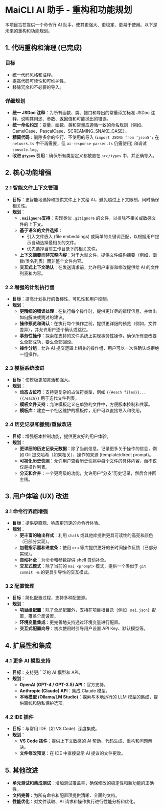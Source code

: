 # MaiCLI AI 助手 - 重构和功能规划

本项目旨在提供一个命令行 AI 助手，使其更强大、更稳定、更易于使用。以下是未来的重构和功能规划。

## 1. 代码重构和清理 (已完成)

### 目标
* 统一代码风格和注释。
* 提高代码可读性和可维护性。
* 移除冗余和不必要的导入。

### 详细规划
* **统一 JSDoc 注释**：为所有函数、类、接口和导出的常量添加标准 JSDoc 注释，说明其用途、参数、返回值和可能抛出的错误。
* **统一命名约定**：变量、函数、类和常量应遵循一致的命名规则（例如，CamelCase、PascalCase、SCREAMING_SNAKE_CASE）。
* **精简代码**：删除多余的空行、不使用的导入 (`import JSON5 from 'json5';` 在 `network.ts` 中不再需要，但 `ai-response-parser.ts` 仍需使用) 和调试 `console.log`。
* **改进 `@types` 引用**：确保所有类型定义都放置在 `src/types` 中，并正确导入。

## 2. 核心功能增强

### 2.1 智能文件上下文管理
* **目标**：更智能地选择和提供文件上下文给 AI，避免超过上下文限制，同时确保相关性。
* **规划**：
    * **`.maiignore`支持**：实现类似 `.gitignore` 的文件，以排除不相关或敏感文件的上下文。
    * **基于语义的文件选择**：
        * 引入文件嵌入 (file embeddings) 或简单的关键词匹配，以根据用户提示自动选择最相关的文件。
        * 优先选择当前工作目录下的相关文件。
    * **上下文摘要而非完整内容**：对于大型文件，提供文件结构摘要（例如，函数/类名列表）而非整个文件内容。
    * **交互式上下文确认**：在发送请求前，允许用户审查和修改提供给 AI 的文件列表和内容。

### 2.2 增强的计划执行器
* **目标**：提高计划执行的鲁棒性、可见性和用户控制。
* **规划**：
    * **更精细的错误处理**：在执行每个操作时，提供更详尽的错误信息，并给出如何解决或跳过的建议。
    * **操作预览和确认**：在执行每个操作之前，提供更详细的预览（例如，文件差异），并允许用户逐个确认或跳过。
    * **事务性操作**：探索在支持的文件系统上实现事务性操作，确保所有更改要么全部成功，要么全部回滚。
    * **操作分组**：允许 AI 提交逻辑上相关的操作组，用户可以一次性确认或拒绝一组操作。

### 2.3 模板系统改进
* **目标**：使模板更加灵活和强大。
* **规划**：
    * **动态占位符**：支持更复杂的占位符类型，例如 `{{#each files}}...{{/each}}` 用于迭代文件列表。
    * **模板文件支持**：允许模板定义在单独的文件中，方便版本控制和共享。
    * **模板库**：建立一个社区维护的模板库，用户可以直接导入和使用。

### 2.4 历史记录和撤销/重做改进
* **目标**：增强版本控制功能，提供更友好的用户体验。
* **规划**：
    * **更详细的历史记录元数据**：除了当前信息，记录更多关于操作的信息，例如 Git 提交哈希（如果相关）、操作的来源 (template/direct prompt)。
    * **可视化历史快照**：允许用户查看历史快照中每个文件的具体内容，而不仅仅是操作列表。
    * **分支和合并**：一个更高级的功能，允许用户“分支”历史记录，然后合并回主线。

## 3. 用户体验 (UX) 改进

### 3.1 命令行界面增强
* **目标**：提供更直观、响应更迅速的命令行体验。
* **规划**：
    * **更丰富的输出样式**：利用 `chalk` 或其他库提供更具可读性的高亮和颜色（已部分实现）。
    * **加载指示器和进度条**：使用 `ora` 等库提供更好的长时间操作反馈（已部分实现）。
    * **自动补全**：为命令和参数提供 shell 自动补全。
    * **交互式模式**：除了当前的 `mai <prompt>` 模式，提供一个类似于 `git commit -m` 的更具引导性的交互模式。

### 3.2 配置管理
* **目标**：简化配置过程，支持多种配置源。
* **规划**：
    * **项目级配置**：除了全局配置外，支持在项目根目录（例如 `.mai.json`）配置，覆盖全局设置。
    * **环境变量集成**：更完善地支持通过环境变量进行配置。
    * **交互式配置向导**：初次使用时引导用户设置 API Key、默认模型等。

## 4. 扩展性和集成

### 4.1 更多 AI 模型支持
* **目标**：支持更广泛的 AI 模型和 API。
* **规划**：
    * **OpenAI (GPT-4 / GPT-3.5) API**：官方支持。
    * **Anthropic (Claude) API**：集成 Claude 模型。
    * **本地模型 (Ollama/LM Studio)**：探索与本地运行的 LLM 模型的集成，提供离线和隐私保护选项。

### 4.2 IDE 插件
* **目标**：与常用 IDE（如 VS Code）深度集成。
* **规划**：
    * **VS Code 插件**：提供上下文敏感的 AI 帮助、代码生成、重构和问题解决。
    * **文件修改预览**：在 IDE 中直接显示 AI 提议的文件更改。

## 5. 其他改进

* **单元测试和集成测试**：增加测试覆盖率，确保修改的稳定性和新功能的正确性。
* **文档完善**：为所有命令和配置项提供清晰、全面的文档。
* **性能优化**：对文件读取、AI 请求和操作执行进行性能分析和优化。